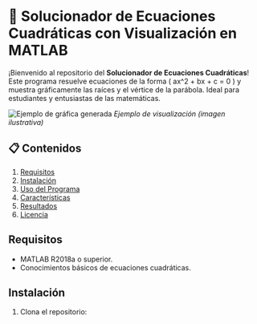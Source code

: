 # 🧮 Solucionador de Ecuaciones Cuadráticas con Visualización en MATLAB

¡Bienvenido al repositorio del **Solucionador de Ecuaciones Cuadráticas**! Este programa resuelve ecuaciones de la forma \( ax^2 + bx + c = 0 \) y muestra gráficamente las raíces y el vértice de la parábola. Ideal para estudiantes y entusiastas de las matemáticas.

![Ejemplo de gráfica generada](https://via.placeholder.com/600x400.png?text=Gráfica+de+Ecuación+Cuadrática) *Ejemplo de visualización (imagen ilustrativa)*

## 📋 Contenidos
1. [Requisitos](#requisitos)
2. [Instalación](#instalación)
3. [Uso del Programa](#-uso-del-programa)
4. [Características](#-características)
5. [Resultados](#-resultados)
6. [Licencia](#-licencia)

## Requisitos
- MATLAB R2018a o superior.
- Conocimientos básicos de ecuaciones cuadráticas.

## Instalación
1. Clona el repositorio: